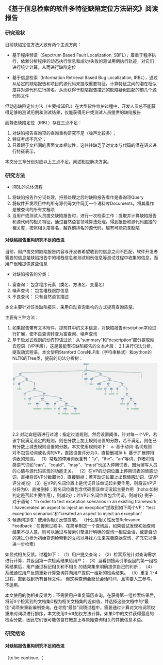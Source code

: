 ## 《基于信息检索的软件多特征缺陷定位方法研究》阅读报告

### 研究现状

目前缺陷定位方法大致有两个主流方向：
* 基于程序频谱（Sepctrum Based Fault Localization, SBFL），着重于程序执行，依赖分析程序的动态执行信息和成功/失败的测试用例执行轨迹，对它们进行统计计算，从而进行缺陷定位

* 基于信息检索（Information Retrieval Based Bug Localization, IRBL），通过从给定的缺陷报告和项目的源代码来提取重要特征，计算特征之间的潜在相似度并对源代码进行排名，从而获得于缺陷报告描述的缺陷疑似匹配的前几个源代码文件

但动态缺陷定位方法（主要指SBFL）在大型软件维护过程中，开发人员总不能获得足够的测试用例和测试结果，仅能获得用户或测试人员提供的缺陷报告

而静态缺陷定位（IRBL）存在三点不足：

1. 对缺陷报告查询项的查询重构研究不足（噪声比较多）；
2. 特征考虑不充分；
3. 只着眼于文档间的表面文本相似性，这往往缺乏了对文本与代码的潜在语义进行特征表示。

本文分三章分别对应以上三点不足，阐述相应解决方案。

### 研究方法

* IRBL的总体流程

1. 将缺陷报告作分词处理，把预处理之后的缺陷报告看作是查询项Query
2. 将软件开发项目中的所有源代码文件简历一个语料库Documents，将其看作是被查询的所有文档项
3. 当用户或测试人员提交缺陷报告时，进行一次检索工作：提取并计算缺陷报告和源代码的相关特征，通过自然语言领域算法处理，得到报告和源代码直接的相关度，按照相关度排名，越靠前排名的源代码，越有可能包含缺陷

#### 对缺陷报告重构研究不足的改进

当前，用户提交的缺陷报告内容与开发者希望收到的信息之间不匹配，软件开发者需要的信息是缺陷报告中的堆栈信息和测试用例信息等测试过程中收集的信息，而用户很难提供这些信息

* 对缺陷报告的分类：
1. 富查询： 包含程序元素（类名、方法名、变量名）
2. 噪声查询： 包含堆栈跟踪信息
3. 不良查询： 只有自然语言描述

本文主要针对该类缺陷报告，采用自动查询重构的方式提高查询质量。

主要有三种方法：
1. 如果报告带有文本附件，提前其中的文本信息，对缺陷报告desciption字段进行扩展，使不良查询转变为富查询、噪声查询
2. 基于启发式规则的动宾短语过滤：从“summary”和“description”部分提取动宾短语（VP字段），这是最能表征缺陷报告的文本片段：
 2.1 进行句法分析，提取动宾短语。本文使用Stanford CoreNLP库（字符串格式）和python的NLTK的Tree类，提前的句法分析树：
 ![./images/5/微信图片_20220123224717.png](./images/5/微信图片_20220123224717.png)
 2.2 对动宾短语进行过滤：指定过滤规则，然后设置阈值，针对每一个VP，若该字段满足设定的规则，则在分数上加上规则设置的分数，若不满足，则在已有分数上减去规则设置的分数。本文使用规则如下：
    a. 基于动词-名词规则：对不包含动词或名词的VP，直接设置评分为0，直接删减掉
    b. 基于扩展停用词表的规则。
        （1）常规的停用词表含有：“a”、“the”、“an”等词，作者将情感语气词如“can”、“could”、“may”、“must”也加入停用词表，因为撰写人员的心情与源代码实现的功能无关。
        （2）在VP的动词位置上停用词表的情感动词，直接将该VP分数置为0，直接删掉；若非动词位置上出现情感动词，该VP评分减1分
        （3）在VP的名词位置上是代词且该单词起主要作用，则将该VP评分将为0，直接删掉；若名词位置包含代码但该单词没起主要作用（hoho:如何判定是否起主要作用），则减2分；若VP非名词位置包含代词，则减1分
例子：对于语句：“In order to test exception scenarios in an existing framework, I havecreated an aspect to inject an execption”提取到如下两个VP：“test exception scenarios”和“created an aspect to inject an exception”
3. 候选词提取：使用伪相关反馈提取。
（什么是相关性反馈Relevance Feedback：在搜索过程中，在简单制定一个查询后，如果尝试发现初始查询结果不尽人意，则可以通过与搜索引擎进行明确的查询一相应会话，或更自动的通过分析为初始查询检索到的文档以寻找方法来完善原始查询，扩充它以供进一步检索）

如显式相关反馈，过程如下：
（1）用户提交查询；
（2）检索系统针对查询需求进行计算，并返回第一次检索结果给用户；
（3）当看到搜索引擎返回的第一组检索结果后，用户通过标记相关和不相关
的结果集来明确提供自己的判断；
（4）系统通过用户反馈重新计算查询并向用户提供一组新的检索结果。 
（5）重复 2-4 过程，直到找到所有目标文件。
但这种查询会延长会话时间，且需要人工参与，不适用。

本文使用的伪相关反馈为：不需要用户重复简历查询，在获得第一组检索结果后，将前X个检索到的文档集D视为相关文档集的近似值，并选择这些文档中的“最佳”词项来重新编制查询。在寻找“最佳”词项过程中，需要通过计算对文档词项权重来对词项进行排序，本文使用tf-idf加权方法计算。如果D中的文件获得最高的检索分数，因此它们很可能包含在概念上与原始查询相关的其他信息术语。

### 研究结论

#### 对缺陷报告重构研究不足的改进

（to be continue...）